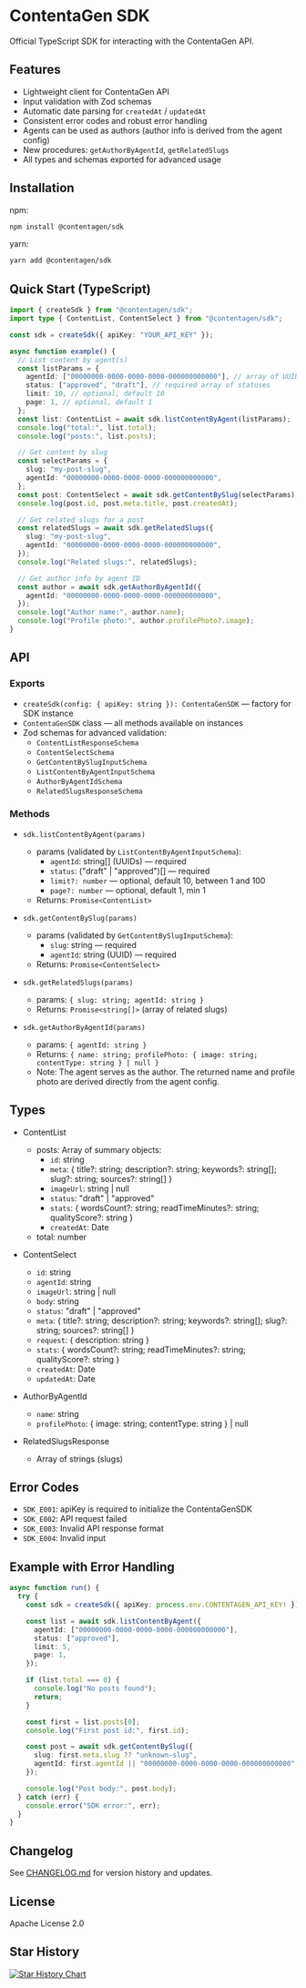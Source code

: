 # ContentaGen SDK

Official TypeScript SDK for interacting with the ContentaGen API.

## Features
- Lightweight client for ContentaGen API
- Input validation with Zod schemas
- Automatic date parsing for `createdAt` / `updatedAt`
- Consistent error codes and robust error handling
- Agents can be used as authors (author info is derived from the agent config)
- New procedures: `getAuthorByAgentId`, `getRelatedSlugs`
- All types and schemas exported for advanced usage

## Installation

npm:
```bash
npm install @contentagen/sdk
```

yarn:
```bash
yarn add @contentagen/sdk
```

## Quick Start (TypeScript)

```ts
import { createSdk } from "@contentagen/sdk";
import type { ContentList, ContentSelect } from "@contentagen/sdk";

const sdk = createSdk({ apiKey: "YOUR_API_KEY" });

async function example() {
  // List content by agent(s)
  const listParams = {
    agentId: ["00000000-0000-0000-0000-000000000000"], // array of UUIDs
    status: ["approved", "draft"], // required array of statuses
    limit: 10, // optional, default 10
    page: 1, // optional, default 1
  };
  const list: ContentList = await sdk.listContentByAgent(listParams);
  console.log("total:", list.total);
  console.log("posts:", list.posts);

  // Get content by slug
  const selectParams = {
    slug: "my-post-slug",
    agentId: "00000000-0000-0000-0000-000000000000",
  };
  const post: ContentSelect = await sdk.getContentBySlug(selectParams);
  console.log(post.id, post.meta.title, post.createdAt);

  // Get related slugs for a post
  const relatedSlugs = await sdk.getRelatedSlugs({
    slug: "my-post-slug",
    agentId: "00000000-0000-0000-0000-000000000000",
  });
  console.log("Related slugs:", relatedSlugs);

  // Get author info by agent ID
  const author = await sdk.getAuthorByAgentId({
    agentId: "00000000-0000-0000-0000-000000000000",
  });
  console.log("Author name:", author.name);
  console.log("Profile photo:", author.profilePhoto?.image);
}
```

## API

### Exports
- `createSdk(config: { apiKey: string }): ContentaGenSDK` — factory for SDK instance
- `ContentaGenSDK` class — all methods available on instances
- Zod schemas for advanced validation:
  - `ContentListResponseSchema`
  - `ContentSelectSchema`
  - `GetContentBySlugInputSchema`
  - `ListContentByAgentInputSchema`
  - `AuthorByAgentIdSchema`
  - `RelatedSlugsResponseSchema`

### Methods

- `sdk.listContentByAgent(params)`
  - params (validated by `ListContentByAgentInputSchema`):
    - `agentId`: string[] (UUIDs) — required
    - `status`: ("draft" | "approved")[] — required
    - `limit?: number` — optional, default 10, between 1 and 100
    - `page?: number` — optional, default 1, min 1
  - Returns: `Promise<ContentList>`

- `sdk.getContentBySlug(params)`
  - params (validated by `GetContentBySlugInputSchema`):
    - `slug`: string — required
    - `agentId`: string (UUID) — required
  - Returns: `Promise<ContentSelect>`

- `sdk.getRelatedSlugs(params)`
  - params: `{ slug: string; agentId: string }`
  - Returns: `Promise<string[]>` (array of related slugs)

- `sdk.getAuthorByAgentId(params)`
  - params: `{ agentId: string }`
  - Returns: `{ name: string; profilePhoto: { image: string; contentType: string } | null }`
  - Note: The agent serves as the author. The returned name and profile photo are derived directly from the agent config.

## Types

- ContentList
  - posts: Array of summary objects:
    - `id`: string
    - `meta`: { title?: string; description?: string; keywords?: string[]; slug?: string; sources?: string[] }
    - `imageUrl`: string | null
    - `status`: "draft" | "approved"
    - `stats`: { wordsCount?: string; readTimeMinutes?: string; qualityScore?: string }
    - `createdAt`: Date
  - total: number

- ContentSelect
  - `id`: string
  - `agentId`: string
  - `imageUrl`: string | null
  - `body`: string
  - `status`: "draft" | "approved"
  - `meta`: { title?: string; description?: string; keywords?: string[]; slug?: string; sources?: string[] }
  - `request`: { description: string }
  - `stats`: { wordsCount?: string; readTimeMinutes?: string; qualityScore?: string }
  - `createdAt`: Date
  - `updatedAt`: Date

- AuthorByAgentId
  - `name`: string
  - `profilePhoto`: { image: string; contentType: string } | null

- RelatedSlugsResponse
  - Array of strings (slugs)

## Error Codes
- `SDK_E001`: apiKey is required to initialize the ContentaGenSDK
- `SDK_E002`: API request failed
- `SDK_E003`: Invalid API response format
- `SDK_E004`: Invalid input

## Example with Error Handling

```ts
async function run() {
  try {
    const sdk = createSdk({ apiKey: process.env.CONTENTAGEN_API_KEY! });

    const list = await sdk.listContentByAgent({
      agentId: ["00000000-0000-0000-0000-000000000000"],
      status: ["approved"],
      limit: 5,
      page: 1,
    });

    if (list.total === 0) {
      console.log("No posts found");
      return;
    }

    const first = list.posts[0];
    console.log("First post id:", first.id);

    const post = await sdk.getContentBySlug({
      slug: first.meta.slug ?? "unknown-slug",
      agentId: first.agentId || "00000000-0000-0000-0000-000000000000",
    });

    console.log("Post body:", post.body);
  } catch (err) {
    console.error("SDK error:", err);
  }
}
```

## Changelog
See [CHANGELOG.md](./CHANGELOG.md) for version history and updates.

## License
Apache License 2.0

## Star History

<a href="https://www.star-history.com/#code-weavers/contentagen-sdk&Date">
 <picture>
   <source media="(prefers-color-scheme: dark)" srcset="https://api.star-history.com/svg?repos=code-weavers/contentagen-sdk&type=Date&theme=dark" />
   <source media="(prefers-color-scheme: light)" srcset="https://api.star-history.com/svg?repos=code-weavers/contentagen-sdk&type=Date" />
   <img alt="Star History Chart" src="https://api.star-history.com/svg?repos=code-weavers/contentagen-sdk&type=Date" />
 </picture>
</a>


